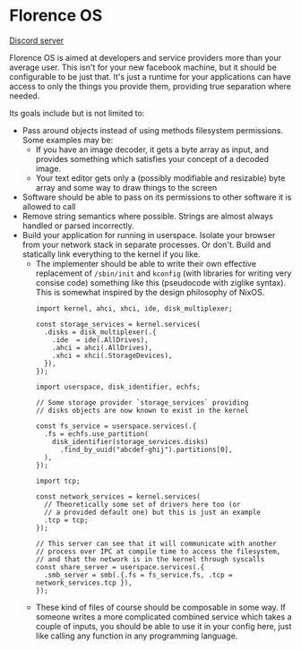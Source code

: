 # Florence OS

[Discord server](https://discord.gg/heTrgQMXmd)

Florence OS is aimed at developers and service providers more than your average user. This isn't for your new facebook machine, but it should be configurable to be just that.
It's just a runtime for your applications can have access to only the things you provide them, providing true separation where needed.

Its goals include but is not limited to:
* Pass around objects instead of using methods filesystem permissions. Some examples may be:
  * If you have an image decoder, it gets a byte array as input, and provides something which satisfies your concept of a decoded image.
  * Your text editor gets only a (possibly modifiable and resizable) byte array and some way to draw things to the screen
* Software should be able to pass on its permissions to other software it is allowed to call
* Remove string semantics where possible. Strings are almost always handled or parsed incorrectly.
* Build your application for running in userspace. Isolate your browser from your network stack in separate processes. Or don't. Build and statically link everything to the kernel if you like.
  * The implementer should be able to write their own effective replacement of `/sbin/init` and `kconfig` (with libraries for writing very consise code) something like this (pseudocode with ziglike syntax). This is somewhat inspired by the design philosophy of NixOS.
    ```
    import kernel, ahci, xhci, ide, disk_multiplexer;

    const storage_services = kernel.services(
      .disks = disk_multiplexer(.{
        .ide  = ide(.AllDrives),
        .ahci = ahci(.AllDrives),
        .xhci = xhci(.StorageDevices),
      }),
    });

    import userspace, disk_identifier, echfs;

    // Some storage provider `storage_services` providing
    // disks objects are now known to exist in the kernel

    const fs_service = userspace.services(.{
      .fs = echfs.use_partition(
        disk_identifier(storage_services.disks)
          .find_by_uuid("abcdef-ghij").partitions[0],
      ),
    });

    import tcp;

    const network_services = kernel.services(
      // Theoretically some set of drivers here too (or
      // a provided default one) but this is just an example
      .tcp = tcp;
    });

    // This server can see that it will communicate with another
    // process over IPC at compile time to access the filesystem,
    // and that the network is in the kernel through syscalls
    const share_server = userspace.services(.{
      .smb_server = smb(.{.fs = fs_service.fs, .tcp = network_services.tcp }),
    });
    ```
  * These kind of files of course should be composable in some way. If someone writes a more complicated combined service which takes a couple of inputs, you should be able to use it in your config here, just like calling any function in any programming language.
